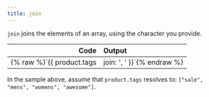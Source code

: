 ```yaml
---
title: join
---
```


`join` joins the elements of an array, using the character you provide.

| Code                                                   | Output             |
|-------------------------------------------------------:|:-------------------|
| {% raw %}`{{ product.tags | join: ', ' }}`{% endraw %}     | `"sale, mens, womens, awesome` |

In the sample above, assume that `product.tags` resolves to: `["sale", "mens", "womens", "awesome"]`.
